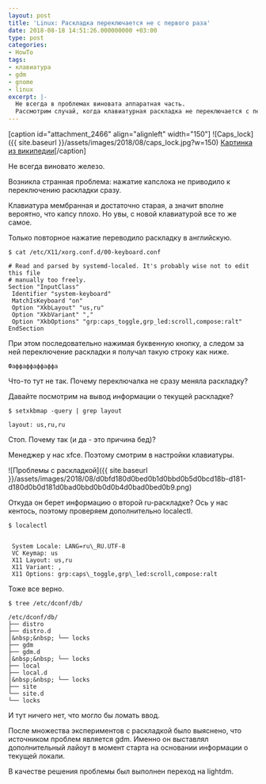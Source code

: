 ```yaml
---
layout: post
title: 'Linux: Раскладка переключается не с первого раза'
date: 2018-08-18 14:51:26.000000000 +03:00
type: post
categories:
- HowTo
tags:
- клавиатура
- gdm
- gnome
- linux
excerpt: |-
  Не всегда в проблемах виновата аппаратная часть.
  Рассмотрим случай, когда клавиатурная раскладка не переключается с первого раза. И как диагностировать, что железо не виновато.
---
```

[caption id="attachment\_2466" align="alignleft" width="150"] ![Caps_lock]({{ site.baseurl }}/assets/images/2018/08/caps_lock.jpg?w=150) [Картинка из википедии](https://commons.wikimedia.org/wiki/File:Caps_lock.jpg)[/caption]

Не всегда виновато железо.

Возникла странная проблема: нажатие капслока не приводило к переключению раскладки сразу.

Клавиатура мембранная и достаточно старая, а значит вполне вероятно, что капсу плохо. Но увы, с новой клавиатурой все то же самое.

Только повторное нажатие переводило раскладку в английскую.

<!--more-->

```shell
$ cat /etc/X11/xorg.conf.d/00-keyboard.conf
```

```
# Read and parsed by systemd-localed. It's probably wise not to edit this file  
# manually too freely.  
Section "InputClass"  
 Identifier "system-keyboard"  
 MatchIsKeyboard "on"  
 Option "XkbLayout" "us,ru"  
 Option "XkbVariant" ","  
 Option "XkbOptions" "grp:caps_toggle,grp_led:scroll,compose:ralt"  
EndSection
```

При этом последовательно нажимая буквенную кнопку, а следом за ней переключение раскладки я получал такую строку как ниже.

```
Фaффaффaффaффa
```

Что-то тут не так. Почему переключалка не сразу меняла раскладку?

Давайте посмотрим на вывод информации о текущей раскладке?

```shell
$ setxkbmap -query | grep layout
```

```
layout: us,ru,ru
```

Стоп. Почему так (и да - это причина бед)?

Менеджер у нас xfce. Поэтому смотрим в настройки клавиатуры.

![Проблемы с раскладкой]({{ site.baseurl }}/assets/images/2018/08/d0bfd180d0bed0b1d0bbd0b5d0bcd18b-d181-d180d0b0d181d0bad0bbd0b0d0b4d0bad0bed0b9.png)

Откуда он берет информацию о второй ru-раскладке? Ось у нас кентось, поэтому проверяем дополнительно localectl.

```shell
$ localectl
```

```
  
 System Locale: LANG=ru\_RU.UTF-8  
 VC Keymap: us  
 X11 Layout: us,ru  
 X11 Variant: ,  
 X11 Options: grp:caps\_toggle,grp\_led:scroll,compose:ralt
```

Тоже все верно.

```shell
$ tree /etc/dconf/db/
```

```
/etc/dconf/db/  
├── distro  
├── distro.d  
│&nbsp;&nbsp; └── locks  
├── gdm  
├── gdm.d  
│&nbsp;&nbsp; └── locks  
├── local  
├── local.d  
│&nbsp;&nbsp; └── locks  
├── site  
└── site.d  
└── locks
```

И тут ничего нет, что могло бы ломать ввод.

После множества экспериментов с раскладкой было выяснено, что источником проблем является gdm. Именно он выставлял дополнительный лайоут в момент старта на основании информации о текущей локали.

В качестве решения проблемы был выполнен переход на lightdm.
